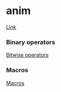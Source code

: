 # anim

<a href="https://krbnjsf.github.io/anim/">Link</a>

### Binary operators <br>
<a href="https://www.tutorialspoint.com/cprogramming/c_bitwise_operators.htm">Bitwise operators</a>

### Macros<br>
<a href="https://www.cs.yale.edu/homes/aspnes/pinewiki/C(2f)Macros.html">Macros</a>
